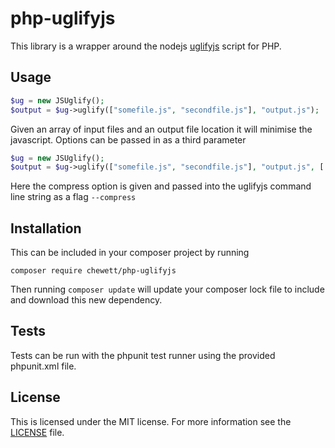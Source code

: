 php-uglifyjs
============

This library is a wrapper around the nodejs [uglifyjs](https://github.com/mishoo/UglifyJS2) script for PHP.

Usage
-----

```php
$ug = new JSUglify();
$output = $ug->uglify(["somefile.js", "secondfile.js"], "output.js");
```

Given an array of input files and an output file location it will minimise the javascript.
Options can be passed in as a third parameter

```php
$ug = new JSUglify();
$output = $ug->uglify(["somefile.js", "secondfile.js"], "output.js", ['compress' => '']);
```

Here the compress option is given and passed into the uglifyjs command line string as a flag `--compress`

Installation
------------

This can be included in your composer project by running

`composer require chewett/php-uglifyjs`

Then running `composer update` will update your composer lock file to include and download this new dependency. 

Tests
-----

Tests can be run with the phpunit test runner using the provided phpunit.xml file.

License
-------

This is licensed under the MIT license. For more information see the [LICENSE](LICENSE) file.
